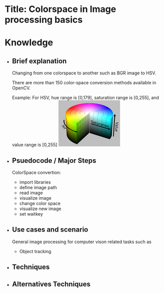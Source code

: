 # Title: Colorspace in Image processing basics

# Knowledge

- ## Brief explanation
   Changing from one colorspace to another such as BGR image to HSV.
   
   There are more than 150 color-space conversion methods available in OpenCV.

   Example: For HSV, hue range is [0,179], saturation range is [0,255], and value range is [0,255]
   ![Alt text](image.png)
- ## Psuedocode / Major Steps

   ColorSpace convertion:

  - import libraries
  - define image path
  - read image
  - visualize image
  - change color space 
  - visualize new image
  - set waitkey
  

- ## Use cases and scenario
  General image processing for computer vison related tasks such as 
  - Object tracking
- ## Techniques
- ## Alternatives Techniques
